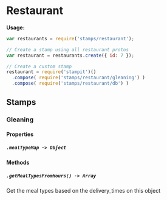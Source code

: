 # Restaurant

__Usage:__

```javascript
var restaurants = require('stamps/restaurant');

// Create a stamp using all restaurant protos
var restaurant = restaurants.create({ id: 7 });

// Create a custom stamp
restaurant = require('stampit')()
  .compose( require('stamps/restaurant/gleaning') )
  .compose( require('stamps/restaurant/db') )
```

## Stamps

### Gleaning

#### Properties

##### `.mealTypeMap -> Object`

#### Methods

##### `.getMealTypesFromHours() -> Array`

Get the meal types based on the delivery_times on this object